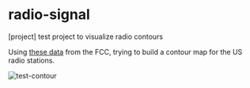 # radio-signal
[project] test project to visualize radio contours

Using [these data](http://www.fcc.gov/encyclopedia/fm-service-contour-data-points) from the FCC, trying to build a contour map for the US radio stations.

![test-contour](https://raw.githubusercontent.com/auremoser/radio-signal/master/img/test.png)
